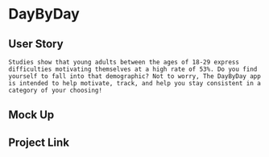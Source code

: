 # DayByDay

## User Story

    Studies show that young adults between the ages of 18-29 express difficulties motivating themselves at a high rate of 53%. Do you find yourself to fall into that demographic? Not to worry, The DayByDay app is intended to help motivate, track, and help you stay consistent in a category of your choosing! 

## Mock Up


## Project Link

    